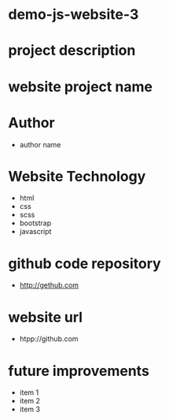 # demo-js-website-3

# project description

# website project name

# Author
- author name

# Website Technology
- html
- css
- scss
- bootstrap
- javascript

# github code repository
- http://gethub.com

# website url
- htpp://github.com

# future improvements
- item 1
- item 2
- item 3